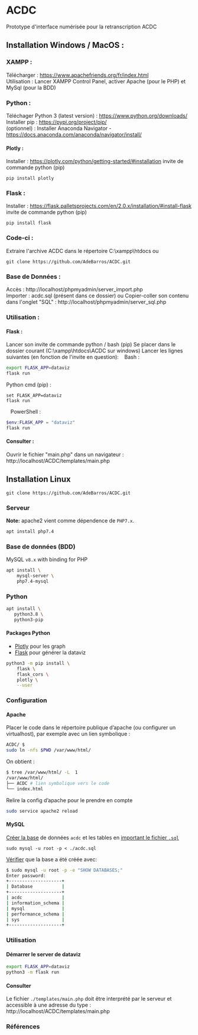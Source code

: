 # ACDC
Prototype d'interface numérisée pour la retranscription ACDC

## Installation Windows / MacOS :
### XAMPP :
Télécharger : https://www.apachefriends.org/fr/index.html  
Utilisation : Lancer XAMPP Control Panel, activer Apache (pour le PHP) et MySql (pour la BDD)
### Python :
Téléchager Python 3 (latest version) : https://www.python.org/downloads/  
Installer pip : https://pypi.org/project/pip/  
(optionnel) : Installer Anaconda Navigator - https://docs.anaconda.com/anaconda/navigator/install/
#### Plotly :
Installer : https://plotly.com/python/getting-started/#installation
invite de commande python (pip)
```
pip install plotly
```

### Flask :
Installer : https://flask.palletsprojects.com/en/2.0.x/installation/#install-flask
invite de commande python (pip) 
```
pip install flask 
```

### Code-ci :
Extraire l'archive ACDC dans le répertoire C:\xampp\htdocs
ou
```
git clone https://github.com/AdeBarros/ACDC.git
```

### Base de Données :
Accès : http://localhost/phpmyadmin/server_import.php  
Importer : acdc.sql (présent dans ce dossier)
ou
Copier-coller son contenu dans l'onglet "SQL" : http://localhost/phpmyadmin/server_sql.php
### Utilisation :
#### Flask :
Lancer son invite de commande python / bash (pip)
Se placer dans le dossier courant (C:\xampp\htdocs\ACDC sur windows)
Lancer les lignes suivantes (en fonction de l'invite en question):
&nbsp;&nbsp; Bash :
```bash
export FLASK_APP=dataviz
flask run
```
Python cmd (pip) :
```
set FLASK_APP=dataviz
flask run
```
&nbsp;&nbsp; PowerShell :
```powershell
$env:FLASK_APP = "dataviz"
flask run
```

#### Consulter :
Ouvrir le fichier "main.php" dans un navigateur : http://localhost/ACDC/templates/main.php

## Installation Linux

	git clone https://github.com/AdeBarros/ACDC.git

### Serveur

**Note:** apache2 vient comme dépendence de `PHP7.x`.

```bash
apt install php7.4
```

### Base de données (BDD)

MySQL `v8.x` with binding for PHP

```bash
apt install \
	mysql-server \
	php7.4-mysql 
```

### Python
 ```bash
apt install \ 
	python3.8 \ 
	python3-pip
 ```

#### Packages Python

* [Plotly][plotly] pour les graph
* [Flask][flask] pour générer la dataviz

```bash
python3 -m pip install \
	flask \
	flask_cors \
	plotly \
	--user
```

### Configuration

#### Apache

Placer le code dans le répertoire publique d’apache (ou configurer un virtualhost), par exemple avec un lien symbolique :

```bash
ACDC/ $
sudo ln -nfs $PWD /var/www/html/
```

On obtient :

```bash
$ tree /var/www/html/ -L  1 
/var/www/html/
├── ACDC # lien symbolique vers le code
└── index.html
```

Relire la config d’apache pour le prendre en compte

```bash
sudo service apache2 reload
```

#### MySQL

[Créer la base][mysql-create-db] de données `acdc` et les tables en [important le fichier `.sql`][mysql-import-file]

    sudo mysql -u root -p < ./acdc.sql


[Vérifier][mysql-list-db] que la base a été créée avec:

```bash
$ sudo mysql -u root -p -e "SHOW DATABASES;"
Enter password:
+--------------------+
| Database           |
+--------------------+
| acdc               |
| information_schema |
| mysql              |
| performance_schema |
| sys                |
+--------------------+
```

### Utilisation

#### Démarrer le server de dataviz

```bash
export FLASK_APP=dataviz
python3 -m flask run
```

#### Consulter

Le fichier `./templates/main.php` doit être interprété par le serveur et accessible à une adresse du type : http://localhost/ACDC/templates/main.php

### Références

[mysql-create-db]: https://stackoverflow.com/a/5774940
[mysql-list-db]: https://www.liquidweb.com/kb/show-list-mysql-databases-on-linux-via-command-line/
[mysql-import-file]: https://askubuntu.com/a/948906
[plotly]: https://plotly.com/python/getting-started/#installation
[flask]: https://flask.palletsprojects.com/en/2.0.x/installation/#install-flask
